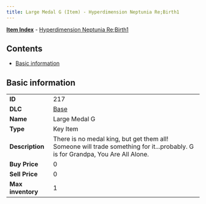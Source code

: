```yaml
---
title: Large Medal G (Item) - Hyperdimension Neptunia Re;Birth1
---
```


[**Item Index**](/neptunia/rb1/item/index.html) - [Hyperdimension Neptunia Re;Birth1](/neptunia/rb1)

## Contents

- [Basic information](#basic-information)

## Basic information

|   |   |
| -- | -- |
| **ID** | 217 |
| **DLC** | [Base](/neptunia/rb1/dlc/1-base.html) |
| **Name** | Large Medal G |
| **Type** | Key Item |
| **Description** | There is no medal king, but get them all! Someone will trade something for it...probably. G is for Grandpa, You Are All Alone. |
| **Buy Price** | 0 |
| **Sell Price** | 0 |
| **Max inventory** | 1 |
